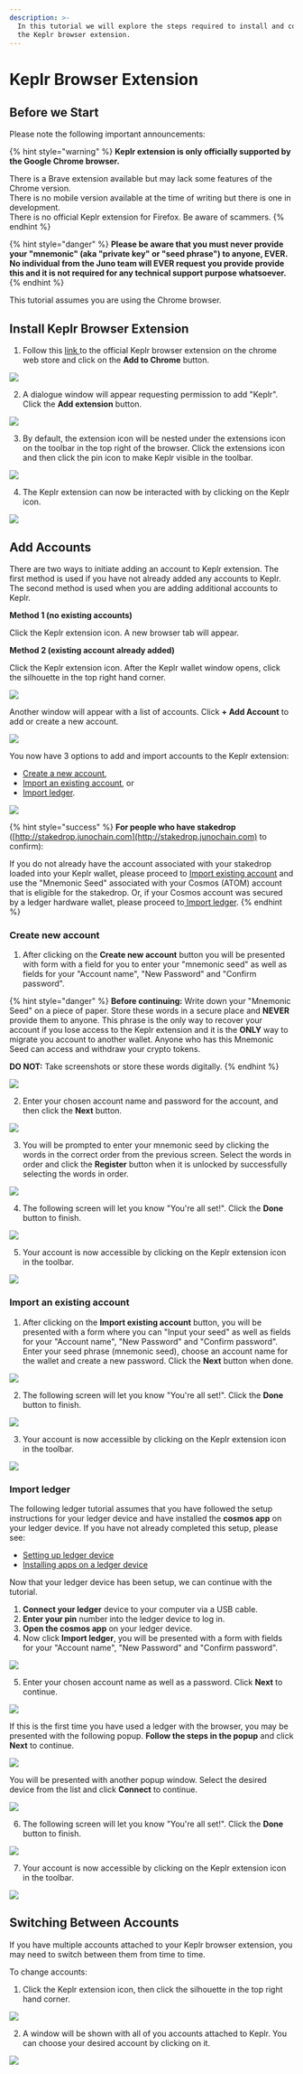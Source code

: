 ```yaml
---
description: >-
  In this tutorial we will explore the steps required to install and configure
  the Keplr browser extension.
---
```


# Keplr Browser Extension

## Before we Start

Please note the following important announcements:

{% hint style="warning" %}
**Keplr extension is only officially supported by the Google Chrome browser.**

There is a Brave extension available but may lack some features of the Chrome version.   
There is no mobile version available at the time of writing but there is one in development.   
There is no official Keplr extension for Firefox. Be aware of scammers.
{% endhint %}

{% hint style="danger" %}
**Please be aware that you must never provide your "mnemonic" \(aka "private key" or "seed phrase"\) to anyone, EVER. No individual from the Juno team will EVER request you provide provide this and it is not required for any technical support purpose whatsoever.**
{% endhint %}

This tutorial assumes you are using the Chrome browser.

## **Install Keplr Browser Extension**

1. Follow this [link ](https://chrome.google.com/webstore/detail/keplr/dmkamcknogkgcdfhhbddcghachkejeap?hl=en)to the official Keplr browser extension on the chrome web store and click on the **Add to Chrome** button.

![](../../.gitbook/assets/image%20%287%29.png)

2. A dialogue window will appear requesting permission to add "Keplr". Click the **Add extension** button.

![](../../.gitbook/assets/image%20%282%29.png)

3. By default, the extension icon will be nested under the extensions icon on the toolbar in the top right of the browser. Click the extensions icon and then click the pin icon to make Keplr visible in the toolbar.

![](../../.gitbook/assets/image%20%284%29.png)

4. The Keplr extension can now be interacted with by clicking on the Keplr icon.

![](../../.gitbook/assets/image%20%285%29.png)

## Add Accounts

There are two ways to initiate adding an account to Keplr extension. The first method is used if you have not already added any accounts to Keplr. The second method is used when you are adding additional accounts to Keplr.

**Method 1 \(no existing accounts\)**

Click the Keplr extension icon. A new browser tab will appear.

**Method 2 \(existing account already added\)**

Click the Keplr extension icon. After the Keplr wallet window opens, click the silhouette in the top right hand corner.

![](../../.gitbook/assets/image%20%2833%29.png)

Another window will appear with a list of accounts. Click **+ Add Account** to add or create a new account.

![](../../.gitbook/assets/image%20%2831%29.png)

You now have 3 options to add and import accounts to the Keplr extension:

* [Create a new account](keplr-browser-extension.md#create-new-account),
* [Import an existing account](keplr-browser-extension.md#import-an-existing-account), or
* [Import ledger](keplr-browser-extension.md#import-ledger).

![](../../.gitbook/assets/image%20%283%29.png)

{% hint style="success" %}
**For people who have stakedrop** \([http://stakedrop.junochain.com](http://stakedrop.junochain.com) to confirm\):

If you do not already have the account associated with your stakedrop loaded into your Keplr wallet, please proceed to [Import existing account](keplr-browser-extension.md#import-an-existing-account) and use the "Mnemonic Seed" associated with your Cosmos \(ATOM\) account that is eligible for the stakedrop. Or, if your Cosmos account was secured by a ledger hardware wallet, please proceed to[ Import ledger](keplr-browser-extension.md#import-ledger).
{% endhint %}

### Create new account

1. After clicking on the **Create new account** button you will be presented with form with a field for you to enter your "mnemonic seed" as well as fields for your "Account name", "New Password" and "Confirm password".

{% hint style="danger" %}
**Before continuing:** Write down your "Mnemonic Seed" on a piece of paper. Store these words in a secure place and **NEVER** provide them to anyone. This phrase is the only way to recover your account if you lose access to the Keplr extension and it is the **ONLY** way to migrate you account to another wallet. Anyone who has this Mnemonic Seed can access and withdraw your crypto tokens.

**DO NOT:** Take screenshots or store these words digitally.
{% endhint %}

![](../../.gitbook/assets/image%20%286%29.png)

2. Enter your chosen account name and password for the account, and then click the **Next** button.

![](../../.gitbook/assets/image%20%289%29.png)

3. You will be prompted to enter your mnemonic seed by clicking the words in the correct order from the previous screen. Select the words in order and click the **Register** button when it is unlocked by successfully selecting the words in order.

![](../../.gitbook/assets/image%20%288%29.png)

4. The following screen will let you know "You're all set!". Click the **Done** button to finish.

![](../../.gitbook/assets/image.png)

5. Your account is now accessible by clicking on the Keplr extension icon in the toolbar.

![](../../.gitbook/assets/image%20%2829%29.png)

### Import an existing account

1. After clicking on the **Import existing account** button, you will be presented with a form where you can "Input your seed" as well as fields for your "Account name", "New Password" and "Confirm password". Enter your seed phrase \(mnemonic seed\), choose an account name for the wallet and create a new password. Click the **Next** button when done.

![](../../.gitbook/assets/image%20%2835%29.png)

2. The following screen will let you know "You're all set!". Click the **Done** button to finish.

![](../../.gitbook/assets/image%20%2824%29.png)

3. Your account is now accessible by clicking on the Keplr extension icon in the toolbar.

![](../../.gitbook/assets/image%20%2829%29%20%281%29.png)

### Import ledger

The following ledger tutorial assumes that you have followed the setup instructions for your ledger device and have installed the **cosmos app** on your ledger device. If you have not already completed this setup, please see:

* [Setting up ledger device](https://support.ledger.com/hc/en-us/articles/360000613793-Set-up-your-Ledger-Nano-S?docs=true)
* [Installing apps on a ledger device](https://support.ledger.com/hc/en-us/articles/4404382258961?docs=true)

Now that your ledger device has been setup, we can continue with the tutorial.

1. **Connect your ledger** device to your computer via a USB cable.
2. **Enter your pin** number into the ledger device to log in.
3. **Open the cosmos app** on your ledger device.
4. Now click **Import ledger**, you will be presented with a form with fields for your "Account name", "New Password" and "Confirm password".

![](../../.gitbook/assets/image%20%2827%29.png)

5. Enter your chosen account name as well as a password. Click **Next** to continue.



![](../../.gitbook/assets/image%20%2828%29.png)

If this is the first time you have used a ledger with the browser, you may be presented with the following popup. **Follow the steps in the popup** and click **Next** to continue.

![](../../.gitbook/assets/image%20%2823%29.png)

You will be presented with another popup window. Select the desired device from the list and click **Connect** to continue.

![](../../.gitbook/assets/image%20%2826%29.png)

6.  The following screen will let you know "You're all set!". Click the **Done** button to finish.

![](../../.gitbook/assets/image%20%2836%29.png)

7. Your account is now accessible by clicking on the Keplr extension icon in the toolbar.

![](../../.gitbook/assets/image%20%2825%29.png)

## Switching Between Accounts

If you have multiple accounts attached to your Keplr browser extension, you may need to switch between them from time to time.

To change accounts:

1. Click the Keplr extension icon, then click the silhouette in the top right hand corner. 

 

![](../../.gitbook/assets/image%20%2832%29.png)

2. A window will be shown with all of you accounts attached to Keplr. You can choose your desired account by clicking on it.

![](../../.gitbook/assets/image%20%2834%29.png)



